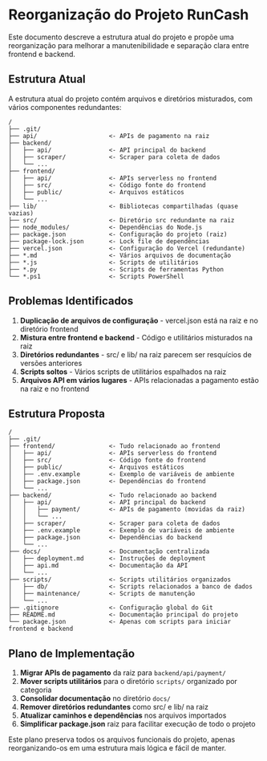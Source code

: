 # Reorganização do Projeto RunCash

Este documento descreve a estrutura atual do projeto e propõe uma reorganização para melhorar a manutenibilidade e separação clara entre frontend e backend.

## Estrutura Atual

A estrutura atual do projeto contém arquivos e diretórios misturados, com vários componentes redundantes:

```
/
├── .git/
├── api/                    <- APIs de pagamento na raiz
├── backend/
│   ├── api/                <- API principal do backend
│   ├── scraper/            <- Scraper para coleta de dados
│   └── ...
├── frontend/
│   ├── api/                <- APIs serverless no frontend
│   ├── src/                <- Código fonte do frontend
│   ├── public/             <- Arquivos estáticos
│   └── ...
├── lib/                    <- Bibliotecas compartilhadas (quase vazias)
├── src/                    <- Diretório src redundante na raiz
├── node_modules/           <- Dependências do Node.js
├── package.json            <- Configuração do projeto (raiz)
├── package-lock.json       <- Lock file de dependências
├── vercel.json             <- Configuração do Vercel (redundante)
├── *.md                    <- Vários arquivos de documentação
├── *.js                    <- Scripts de utilitários
├── *.py                    <- Scripts de ferramentas Python
└── *.ps1                   <- Scripts PowerShell
```

## Problemas Identificados

1. **Duplicação de arquivos de configuração** - vercel.json está na raiz e no diretório frontend
2. **Mistura entre frontend e backend** - Código e utilitários misturados na raiz
3. **Diretórios redundantes** - src/ e lib/ na raiz parecem ser resquícios de versões anteriores
4. **Scripts soltos** - Vários scripts de utilitários espalhados na raiz
5. **Arquivos API em vários lugares** - APIs relacionadas a pagamento estão na raiz e no frontend

## Estrutura Proposta

```
/
├── .git/
├── frontend/               <- Tudo relacionado ao frontend
│   ├── api/                <- APIs serverless do frontend
│   ├── src/                <- Código fonte do frontend
│   ├── public/             <- Arquivos estáticos
│   ├── .env.example        <- Exemplo de variáveis de ambiente
│   ├── package.json        <- Dependências do frontend
│   └── ...
├── backend/                <- Tudo relacionado ao backend
│   ├── api/                <- API principal do backend
│   │   ├── payment/        <- APIs de pagamento (movidas da raiz)
│   │   └── ...
│   ├── scraper/            <- Scraper para coleta de dados
│   ├── .env.example        <- Exemplo de variáveis de ambiente
│   ├── package.json        <- Dependências do backend
│   └── ...
├── docs/                   <- Documentação centralizada
│   ├── deployment.md       <- Instruções de deployment
│   ├── api.md              <- Documentação da API
│   └── ...
├── scripts/                <- Scripts utilitários organizados
│   ├── db/                 <- Scripts relacionados a banco de dados
│   ├── maintenance/        <- Scripts de manutenção
│   └── ...
├── .gitignore              <- Configuração global do Git
├── README.md               <- Documentação principal do projeto
└── package.json            <- Apenas com scripts para iniciar frontend e backend
```

## Plano de Implementação

1. **Migrar APIs de pagamento** da raiz para `backend/api/payment/`
2. **Mover scripts utilitários** para o diretório `scripts/` organizado por categoria
3. **Consolidar documentação** no diretório `docs/`
4. **Remover diretórios redundantes** como src/ e lib/ na raiz
5. **Atualizar caminhos e dependências** nos arquivos importados
6. **Simplificar package.json** raiz para facilitar execução de todo o projeto

Este plano preserva todos os arquivos funcionais do projeto, apenas reorganizando-os em uma estrutura mais lógica e fácil de manter. 